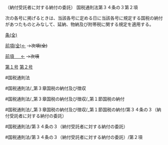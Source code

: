 （納付受託者に対する納付の委託）
国税通則法第３４条の３第２項

次の各号に掲げるときは、当該各号に定める日に当該各号に規定する国税の納付があつたものとみなして、延納、物納及び附帯税に関する規定を適用する。

[条(全)](国税通則法＿＿＿＿＿第３４条の３_.md)

[前項(全)←](国税通則法＿＿＿＿＿第３４条の３第１項_.md)  ~~→次項(全)~~

[前項 　 ←](国税通則法＿＿＿＿＿第３４条の３第１項.md)  ~~→次項~~

[第１号](国税通則法＿＿＿＿＿第３４条の３第２項第１号.md)  [第２号](国税通則法＿＿＿＿＿第３４条の３第２項第２号.md)  

#国税通則法

#国税通則法/_第３章国税の納付及び徴収

#国税通則法/_第３章国税の納付及び徴収/_第１節国税の納付

#国税通則法/_第３章国税の納付及び徴収/_第１節国税の納付/第３４条の３（納付受託者に対する納付の委託）

#国税通則法/第３４条の３（納付受託者に対する納付の委託）

#国税通則法/第３４条の３（納付受託者に対する納付の委託）/第２項

